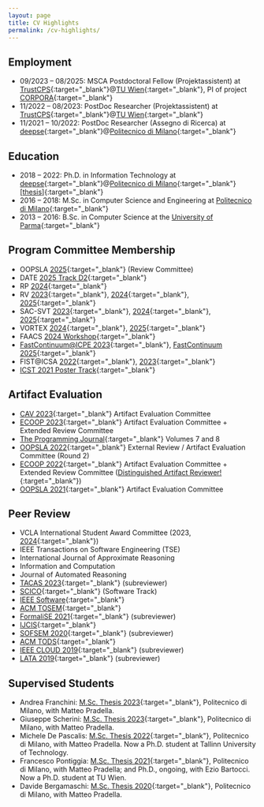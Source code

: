 ```yaml
---
layout: page
title: CV Highlights
permalink: /cv-highlights/
---
```


## Employment

- 09/2023 – 08/2025: MSCA Postdoctoral Fellow (Projektassistent) at [TrustCPS](http://www.eziobartocci.com/){:target="_blank"}@[TU Wien](https://www.tuwien.at/){:target="_blank"}, PI of project [CORPORA](https://corpora-lab.github.io/){:target="_blank"}
- 11/2022 – 08/2023: PostDoc Researcher (Projektassistent) at [TrustCPS](http://www.eziobartocci.com/){:target="_blank"}@[TU Wien](https://www.tuwien.at/){:target="_blank"}
- 11/2021 – 10/2022: PostDoc Researcher (Assegno di Ricerca) at [deepse](http://deepse.dei.polimi.it/){:target="_blank"}@[Politecnico di Milano](https://www.polimi.it/){:target="_blank"}

## Education

- 2018 – 2022: Ph.D. in Information Technology at [deepse](http://deepse.dei.polimi.it/){:target="_blank"}@[Politecnico di Milano](https://www.polimi.it/){:target="_blank"} [[thesis]](https://hdl.handle.net/10589/189713){:target="_blank"}
- 2016 – 2018: M.Sc. in Computer Science and Engineering at [Politecnico di Milano](https://www.polimi.it/){:target="_blank"}
- 2013 – 2016: B.Sc. in Computer Science at the [University of Parma](https://www.unipr.it/){:target="_blank"}

## Program Committee Membership

- OOPSLA [2025](https://2025.splashcon.org/committee/splash-2025-OOPSLA-oopsla-review-committee){:target="_blank"} (Review Committee)
- DATE [2025 Track D2](https://date25.date-conference.com/tpc){:target="_blank"}
- RP [2024](https://easychair.org/smart-program/RP24/PC.html){:target="_blank"}
- RV [2023](https://rv23.csd.auth.gr/%2Fcommittees){:target="_blank"}, [2024](https://bouncmpe.github.io/rv24/committees/){:target="_blank"}, [2025](https://rv25.isec.tugraz.at/committees/){:target="_blank"}
- SAC-SVT [2023](http://logimics.mics.centralesupelec.fr/en/SAC-SVT-2023){:target="_blank"}, [2024](https://sac-svt.github.io/sac-svt-2024/){:target="_blank"}, [2025](https://sac-svt.github.io/sac-svt-2025/){:target="_blank"}
- VORTEX [2024](https://conf.researchr.org/committee/issta-ecoop-2024/vortex-2024-papers-program-committee){:target="_blank"}, [2025](https://2025.ecoop.org/committee/vortex-2025-VORTEX-2024-1-program-committee){:target="_blank"}
- FAACS [2024 Workshop](https://faacs-workshop.github.io/2024/#organization){:target="_blank"}
- [FastContinuum@ICPE 2023](https://sites.google.com/view/fastcontinuum-2023/organization){:target="_blank"}, [FastContinuum 2025](https://services.conferences.computer.org/2025/fastcontinuum-2025/){:target="_blank"}
- FIST@ICSA [2022](https://sites.google.com/view/fist-2022/home){:target="_blank"}, [2023](https://www.fist-workshop.org/organization){:target="_blank"}
- [ICST 2021 Poster Track](https://icst2022.vrain.upv.es/track/icst-2022-posters){:target="_blank"}


## Artifact Evaluation

- [CAV 2023](http://www.i-cav.org/2023/organisation/){:target="_blank"} Artifact Evaluation Committee
- [ECOOP 2023](https://2023.ecoop.org/track/ecoop-2023-artifacts){:target="_blank"} Artifact Evaluation Committee + Extended Review Committee
- [The Programming Journal](https://programming-journal.org/){:target="_blank"} Volumes 7 and 8
- [OOPSLA 2022](https://2022.splashcon.org/track/splash-2022-oopsla){:target="_blank"} External Review / Artifact Evaluation Committee (Round 2)
- [ECOOP 2022](https://2022.ecoop.org/){:target="_blank"} Artifact Evaluation Committee + Extended Review Committee ([Distinguished Artifact Reviewer!](https://2022.ecoop.org/track/ecoop-2022-awards#distinguished-artifact-reviewers){:target="_blank"})
- [OOPSLA 2021](https://2021.splashcon.org/track/splash-2021-Artifacts){:target="_blank"} Artifact Evaluation Committee


## Peer Review

-  VCLA International Student Award Committee (2023, [2024](https://www.vcla.at/2024/04/call-for-nominations-vcla-international-student-awards-2024/){:target="_blank"})
- IEEE Transactions on Software Engineering (TSE)
- International Journal of Approximate Reasoning
- Information and Computation
- Journal of Automated Reasoning
- [TACAS 2023](https://etaps.org/2023/tacas){:target="_blank"} (subreviewer)
- [SCICO](https://www.sciencedirect.com/journal/science-of-computer-programming){:target="_blank"} (Software Track)
- [IEEE Software](https://www.computer.org/csdl/magazine/so){:target="_blank"}
- [ACM TOSEM](https://dl.acm.org/journal/tosem){:target="_blank"}
- [FormaliSE 2021](https://conf.researchr.org/home/Formalise-2021){:target="_blank"} (subreviewer)
- [IJCIS](https://www.worldscientific.com/worldscinet/ijcis){:target="_blank"}
- [SOFSEM 2020](https://cyprusconferences.org/sofsem2020/){:target="_blank"} (subreviewer)
- [ACM TODS](https://dl.acm.org/journal/tods){:target="_blank"}
- [IEEE CLOUD 2019](https://conferences.computer.org/cloud/2019/){:target="_blank"} (subreviewer)
- [LATA 2019](https://irdta.eu/LATA2019/){:target="_blank"} (subreviewer)


## Supervised Students

- Andrea Franchini: [M.Sc. Thesis 2023](https://hdl.handle.net/10589/210113){:target="_blank"}, Politecnico di Milano, with Matteo Pradella.
- Giuseppe Scherini: [M.Sc. Thesis 2023](https://hdl.handle.net/10589/208561){:target="_blank"}, Politecnico di Milano, with Matteo Pradella.
- Michele De Pascalis: [M.Sc. Thesis 2022](http://hdl.handle.net/10589/185835){:target="_blank"}, Politecnico di Milano, with Matteo Pradella. Now a Ph.D. student at Tallinn University of Technology.
- Francesco Pontiggia: [M.Sc. Thesis 2021](http://hdl.handle.net/10589/176028){:target="_blank"}, Politecnico di Milano, with Matteo Pradella; and Ph.D., ongoing, with Ezio Bartocci. Now a Ph.D. student at TU Wien.
- Davide Bergamaschi: [M.Sc. Thesis 2020](http://hdl.handle.net/10589/164972){:target="_blank"}, Politecnico di Milano, with Matteo Pradella.
